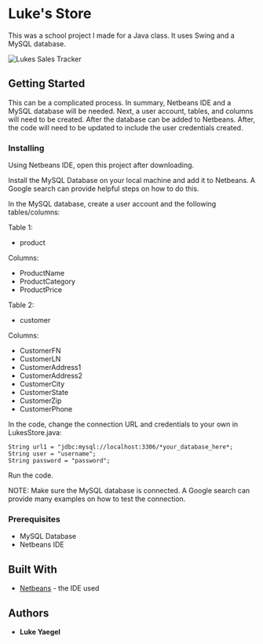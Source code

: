 # Luke's Store

This was a school project I made for a Java class. It uses Swing and a MySQL database. 

![Lukes Sales Tracker](https://image.ibb.co/dBA8jo/lukes_store.png)

## Getting Started
This can be a complicated process. In summary, Netbeans IDE and a MySQL database will be needed.
Next, a user account, tables, and columns will need to be created. After the database can be added to Netbeans. 
After, the code will need to be updated to include the user credentials created. 

### Installing
Using Netbeans IDE, open this project after downloading. 

Install the MySQL Database on your local machine and add it to Netbeans. A Google search can provide helpful steps on how to do this.

In the MySQL database, create a user account and the following tables/columns:

Table 1:
* product

Columns: 
* ProductName 
* ProductCategory
* ProductPrice


Table 2: 
* customer 

Columns:
* CustomerFN
* CustomerLN
* CustomerAddress1
* CustomerAddress2
* CustomerCity
* CustomerState
* CustomerZip
* CustomerPhone

In the code, change the connection URL and credentials to your own in LukesStore.java:
```
String url1 = "jdbc:mysql://localhost:3306/*your_database_here*;
String user = "username";
String password = "password";
```
Run the code.

NOTE: Make sure the MySQL database is connected. A Google search can provide many examples on how to test the connection. 

### Prerequisites

* MySQL Database
* Netbeans IDE

## Built With

* [Netbeans](https://netbeans.org/downloads/) - the IDE used

## Authors

* **Luke Yaegel**
